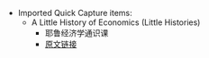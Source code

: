 - Imported Quick Capture items:
    - A Little History of Economics (Little Histories)
        - 耶鲁经济学通识课
        - [原文链接](https://www.amazon.com/dp/0300206364?ref=yb_qv_ov_prnt_dp_rw)

